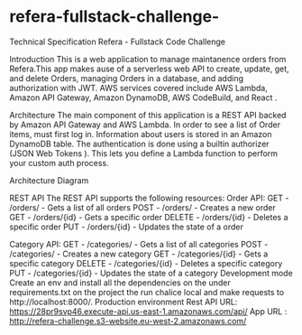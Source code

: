 # refera-fullstack-challenge-
Technical Specification
Refera - Fullstack Code Challenge

Introduction
This is a web application to manage maintanence orders from Refera.This app makes ause of  a serverless web API to create, update, get, and delete Orders, managing Orders in a database, and adding authorization with JWT. AWS services covered include AWS Lambda, Amazon API Gateway, Amazon DynamoDB, AWS CodeBuild, and React .

Architecture
The main component of this application is a REST API backed by Amazon API Gateway and AWS Lambda. In order to see a list of Order items, must first log in. Information about  users is stored in an Amazon DynamoDB table. The authentication is done using a builtin authorizer (JSON Web Tokens ). This lets you define a Lambda function to perform your custom auth process. 


Architecture Diagram 



REST API
The REST API supports the following resources:
Order API:
GET - /orders/ - Gets a list of all  orders
POST - /orders/ - Creates a new  order
GET - /orders/{id} - Gets a specific order
DELETE - /orders/{id} - Deletes a specific order
PUT - /orders/{id} - Updates the state of a order

Category API:
GET - /categories/ - Gets a list of all  categories
POST - /categories/ - Creates a new  category
GET - /categories/{id} - Gets a specific category
DELETE - /categories/{id} - Deletes a specific category
PUT - /categories/{id} - Updates the state of a category
Development mode
 Create an env and install all the dependencies  on the under requirements.txt on the project the run chalice local and  make requests to http://localhost:8000/.
Production environment
Rest API URL: https://28pr9svp46.execute-api.us-east-1.amazonaws.com/api/
App  URL : http://refera-challenge.s3-website.eu-west-2.amazonaws.com/
